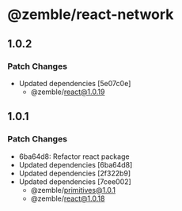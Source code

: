 # @zemble/react-network

## 1.0.2

### Patch Changes

- Updated dependencies [5e07c0e]
  - @zemble/react@1.0.19

## 1.0.1

### Patch Changes

- 6ba64d8: Refactor react package
- Updated dependencies [6ba64d8]
- Updated dependencies [2f322b9]
- Updated dependencies [7cee002]
  - @zemble/primitives@1.0.1
  - @zemble/react@1.0.18
